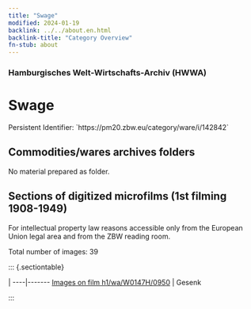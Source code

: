 ```yaml
---
title: "Swage"
modified: 2024-01-19
backlink: ../../about.en.html
backlink-title: "Category Overview"
fn-stub: about
---
```


### Hamburgisches Welt-Wirtschafts-Archiv (HWWA)

# Swage

<div class="hint">Persistent Identifier: `https://pm20.zbw.eu/category/ware/i/142842`</div>







## Commodities/wares archives folders





No material prepared as folder.



<a id="filmsections" />

## Sections of digitized microfilms (1st filming 1908-1949)

<p>For intellectual property law reasons accessible only from the European Union legal area and from the ZBW reading room.</p>



<p>Total number of images: 39</p>




::: {.sectiontable}

 | 
----|-------
<a class="btn" href="https://pm20.zbw.eu/film/h1/wa/W0147H/0950" rel="nofollow">Images on film h1/wa/W0147H/0950</a> | Gesenk


:::

















